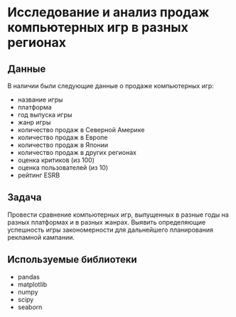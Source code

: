  # Исследование и анализ продаж компьютерных игр в разных регионах

## Данные
В наличии были следующие данные о продаже компьютерных игр:
- название игры
- платформа
- год выпуска игры
- жанр игры
- количество продаж в Северной Америке
- количество продаж в Европе
- количество продаж в Японии
- количество продаж в других регионах
- оценка критиков (из 100)
- оценка пользователей (из 10)
- рейтинг ESRB

## Задача
Провести сравнение компьютерных игр, выпущенных в разные годы на разных платформах и в разных жанрах. Выявить определяющие успешность игры закономерности для дальнейшего планирования рекламной кампании.

## Используемые библиотеки
- pandas
- matplotlib
- numpy
- scipy
- seaborn